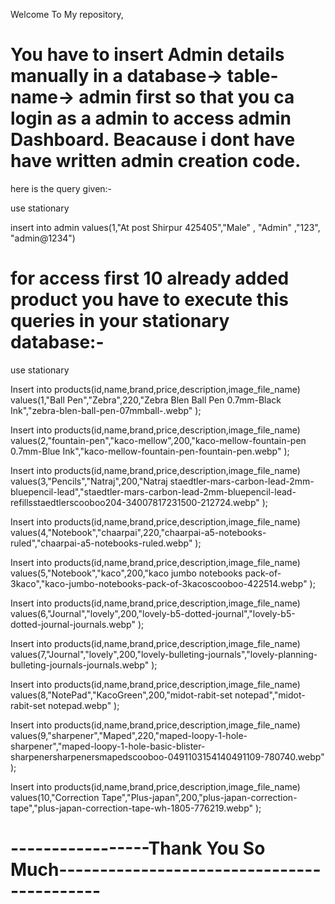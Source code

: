 Welcome To My repository,

# You have to insert Admin details manually in a database-> table-name-> admin  first so that you ca login as a admin to access admin Dashboard. Beacause i dont have have written admin creation code.
here is the query given:-

use stationary

insert into admin
values(1,"At post Shirpur 425405","Male" , "Admin" ,"123", "admin@1234")

# for access first 10 already added product you have to execute this queries in your  stationary database:-

use stationary

Insert into products(id,name,brand,price,description,image_file_name)
values(1,"Ball Pen","Zebra",220,"Zebra Blen Ball Pen 0.7mm-Black Ink","zebra-blen-ball-pen-07mmball-.webp" );

Insert into products(id,name,brand,price,description,image_file_name)
values(2,"fountain-pen","kaco-mellow",200,"kaco-mellow-fountain-pen 0.7mm-Blue Ink","kaco-mellow-fountain-pen-fountain-pen.webp" );

Insert into products(id,name,brand,price,description,image_file_name)
values(3,"Pencils","Natraj",200,"Natraj staedtler-mars-carbon-lead-2mm-bluepencil-lead","staedtler-mars-carbon-lead-2mm-bluepencil-lead-refillsstaedtlerscooboo204-34007817231500-212724.webp" );

Insert into products(id,name,brand,price,description,image_file_name)
values(4,"Notebook","chaarpai",220,"chaarpai-a5-notebooks-ruled","chaarpai-a5-notebooks-ruled.webp" );

Insert into products(id,name,brand,price,description,image_file_name)
values(5,"Notebook","kaco",200,"kaco jumbo notebooks pack-of-3kaco","kaco-jumbo-notebooks-pack-of-3kacoscooboo-422514.webp" );

Insert into products(id,name,brand,price,description,image_file_name)
values(6,"Journal","lovely",200,"lovely-b5-dotted-journal","lovely-b5-dotted-journal-journals.webp" );

Insert into products(id,name,brand,price,description,image_file_name)
values(7,"Journal","lovely",200,"lovely-bulleting-journals","lovely-planning-bulleting-journals-journals.webp" );


Insert into products(id,name,brand,price,description,image_file_name)
values(8,"NotePad","KacoGreen",200,"midot-rabit-set notepad","midot-rabit-set notepad.webp" );

Insert into products(id,name,brand,price,description,image_file_name)
values(9,"sharpener","Maped",220,"maped-loopy-1-hole-sharpener","maped-loopy-1-hole-basic-blister-sharpenersharpenersmapedscooboo-0491103154140491109-780740.webp" );

Insert into products(id,name,brand,price,description,image_file_name)
values(10,"Correction Tape","Plus-japan",200,"plus-japan-correction-tape","plus-japan-correction-tape-wh-1805-776219.webp" );


# -----------------Thank You So Much-------------------------------------------
